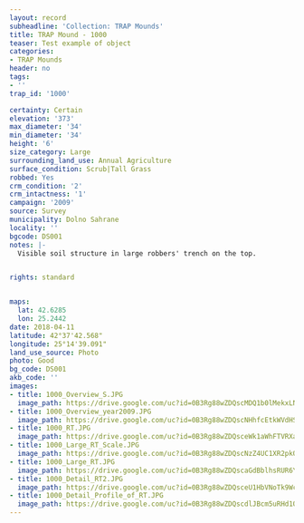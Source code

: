 ```yaml
---
layout: record
subheadline: 'Collection: TRAP Mounds'
title: TRAP Mound - 1000
teaser: Test example of object
categories:
- TRAP Mounds
header: no
tags:
- ''
trap_id: '1000'

certainty: Certain
elevation: '373'
max_diameter: '34'
min_diameter: '34'
height: '6'
size_category: Large
surrounding_land_use: Annual Agriculture
surface_condition: Scrub|Tall Grass
robbed: Yes
crm_condition: '2'
crm_intactness: '1'
campaign: '2009'
source: Survey
municipality: Dolno Sahrane
locality: ''
bgcode: DS001
notes: |-
  Visible soil structure in large robbers' trench on the top.


rights: standard


maps:
  lat: 42.6285
  lon: 25.2442
date: 2018-04-11
latitude: 42°37'42.568"
longitude: 25°14'39.091"
land_use_source: Photo
photo: Good
bg_code: DS001
akb_code: ''
images:
- title: 1000_Overview_S.JPG
  image_path: https://drive.google.com/uc?id=0B3Rg88wZDQscMDQ1b0lMekxLN3c
- title: 1000_Overview_year2009.JPG
  image_path: https://drive.google.com/uc?id=0B3Rg88wZDQscNHhfcEtkWVdHSzA
- title: 1000_RT.JPG
  image_path: https://drive.google.com/uc?id=0B3Rg88wZDQsceWk1aWhFTVRXaDg
- title: 1000_Large_RT_Scale.JPG
  image_path: https://drive.google.com/uc?id=0B3Rg88wZDQscNzZ4UC1XR2pkQVE
- title: 1000_Large_RT.JPG
  image_path: https://drive.google.com/uc?id=0B3Rg88wZDQscaGdBblhsRUR6YXM
- title: 1000_Detail_RT2.JPG
  image_path: https://drive.google.com/uc?id=0B3Rg88wZDQsceU1HbVNoTk9WcVU
- title: 1000_Detail_Profile_of_RT.JPG
  image_path: https://drive.google.com/uc?id=0B3Rg88wZDQscdlJBcm5uRHd1OXc
---
```

